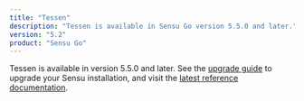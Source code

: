 ```yaml
---
title: "Tessen"
description: "Tessen is available in Sensu Go version 5.5.0 and later."
version: "5.2"
product: "Sensu Go"
---
```


Tessen is available in version 5.5.0 and later.
See the [upgrade guide][1] to upgrade your Sensu installation, and visit the [latest reference documentation][2].

[1]: /sensu-go/latest/installation/upgrade
[2]: /sensu-go/latest/reference/tessen
